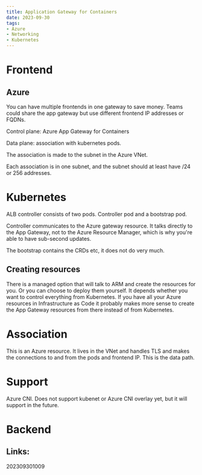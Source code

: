 ```yaml
---
title: Application Gateway for Containers
date: 2023-09-30
tags:
- Azure
- Networking
- Kubernetes
---
```


# Frontend

## Azure

You can have multiple frontends in one gateway to save money. Teams could share the app gateway but use different frontend IP addresses or FQDNs.

Control plane: Azure App Gateway for Containers

Data plane: association with kubernetes pods.

The association is made to the subnet in the Azure VNet.

Each association is in one subnet, and the subnet should at least have /24 or 256 addresses.

# Kubernetes

ALB controller consists of two pods. Controller pod and a bootstrap pod.

Controller communicates to the Azure gateway resource. It talks directly to the App Gateway, not to the Azure Resource Manager, which is why you're able to have sub-second updates.

The bootstrap contains the CRDs etc, it does not do very much.

## Creating resources

There is a managed option that will talk to ARM and create the resources for you. Or you can choose to deploy them yourself. It depends whether you want to control everything from Kubernetes. If you have all your Azure resources in Infrastructure as Code it probably makes more sense to create the App Gateway resources from there instead of from Kubernetes.

# Association

This is an Azure resource. It lives in the VNet and handles TLS and makes the connections to and from the pods and frontend IP. This is the data path.

# Support

Azure CNI. Does not support kubenet or Azure CNI overlay yet, but it will support in the future.

# Backend

## Links:

202309301009
